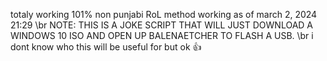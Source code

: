 totaly working 101% non punjabi RoL method working as of march 2, 2024 21:29 \br
NOTE: THIS IS A JOKE SCRIPT THAT WILL JUST DOWNLOAD A WINDOWS 10 ISO AND OPEN UP BALENAETCHER TO FLASH A USB. \br
i dont know who this will be useful for but ok 👍
